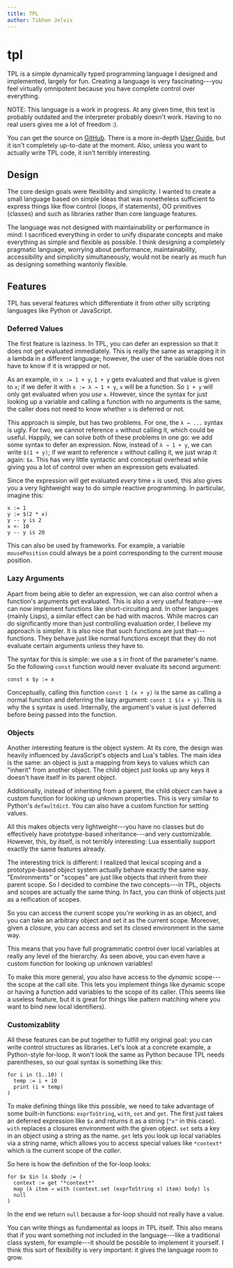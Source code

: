 ```yaml
---
title: TPL
author: Tikhon Jelvis
---
```


<div class="content">
<h1 class="tpl"> tpl </h1>

TPL is a simple dynamically typed programming language I designed and implemented, largely for fun. Creating a language is very fascinating---you feel virtually omnipotent because you have complete control over everything.

NOTE: This language is a work in progress. At any given time, this text is probably outdated and the interpreter probably doesn't work. Having to no real users gives me a lot of freedom :).

You can get the source on [GitHub](https://github.com/TikhonJelvis/tpl). There is a more in-depth [User Guide](guide.html), but it isn't completely up-to-date at the moment. Also, unless you want to actually write TPL code, it isn't terribly interesting.

## Design

The core design goals were flexibility and simplicity. I wanted to create a small language based on simple ideas that was nonetheless sufficient to express things like flow control (loops, if statements), OO primitives (classes) and such as libraries rather than core language features.

The language was not designed with maintainability or performance in mind: I sacrificed everything in order to unify disparate concepts and make everything as simple and flexible as possible. I think designing a completely pragmatic language, worrying about performance, maintainability, accessibility and simplicity simultaneously, would not be nearly as much fun as designing something wantonly flexible.

## Features

TPL has several features which differentiate it from other silly scripting languages like Python or JavaScript.

### Deferred Values

The first feature is laziness. In TPL, you can defer an expression so that it does not get evaluated immediately. This is really the same as wrapping it in a lambda in a different language; however, the user of the variable does not have to know if it is wrapped or not.

As an example, in `x := 1 + y`, `1 + y` gets evaluated and that value is given to `x`; if we defer it with `x := λ → 1 + y`, `x` will be a function. So `1 + y` will only get evaluated when you *use* `x`. However, since the syntax for just looking up a variable and calling a function with no arguments is the same, the caller does not need to know whether `x` is deferred or not.

This approach is simple, but has two problems. For one, the `λ → ...` syntax is ugly. For two, we cannot reference `x` without calling it, which could be useful. Happily, we can solve both of these problems in one go: we add some syntax to defer an expression. Now, instead of `λ → 1 + y`, we can write `$(1 + y)`; if we want to reference `x` without calling it, we just wrap it again: `$x`. This has very little syntactic and conceptual overhead while giving you a lot of control over when an expression gets evaluated.

Since the expression will get evaluated *every* time `x` is used, this also gives you a very lightweight way to do simple reactive programming. In particular, imagine this:

    x := 1
    y := $(2 * x)
    y -- y is 2
    x <- 10
    y -- y is 20
    
This can also be used by frameworks. For example, a variable `mousePosition` could always be a point corresponding to the current mouse position. 

### Lazy Arguments

Apart from being able to defer an expression, we can also control when a function's arguments get evaluated. This is also a very useful feature---we can now implement functions like short-circuiting and. In other languages (mainly Lisps), a similar effect can be had with macros. While macros can do significantly more than just controlling evaluation order, I believe my approach is simpler. It is also nice that such functions are just that---functions. They behave just like normal functions except that they do not evaluate certain arguments unless they have to.

The syntax for this is simple: we use a `$` in front of the parameter's name. So the following `const` function would never evaluate its second argument:

    const x $y := x
    
Conceptually, calling this function `const 1 (x + y)` is the same as calling a normal function and deferring the lazy argument: `const 1 $(x + y)`. This is why the `$` syntax is used. Internally, the argument's value is just deferred before being passed into the function.

### Objects

Another interesting feature is the object system. At its core, the design was heavily influenced by JavaScript's objects and Lua's tables. The main idea is the same: an object is just a mapping from keys to values which can "inherit" from another object. The child object just looks up any keys it doesn't have itself in its parent object.

Additionally, instead of inheriting from a parent, the child object can have a custom function for looking up unknown properties. This is very similar to Python's `defaultdict`.  You can also have a custom function for setting values.

All this makes objects very lightweight---you have no classes but do effectively have prototype-based inheritance---and very customizable. However, this, by itself, is not terribly interesting: Lua essentially support exactly the same features already.

The interesting trick is different: I realized that lexical scoping and a prototype-based object system actually behave exactly the same way. "Environments" or "scopes" are just like objects that inherit from their parent scope. So I decided to combine the two concepts---in TPL, objects and scopes are actually the same thing. In fact, you can think of objects just as a reification of scopes.

So you can access the current scope you're working in as an object, and you can take an arbitrary object and set it as the current scope. Moreover, given a closure, you can access and set its closed environment in the same way.

This means that you have full programmatic control over local variables at really any level of the hierarchy. As seen above, you can even have a custom function for looking up unknown variables!

To make this more general, you also have access to the *dynamic* scope---the scope at the call site. This lets you implement things like dynamic scope or having a function add variables to the scope of its caller. (This seems like a useless feature, but it is great for things like pattern matching where you want to bind new local identifiers).

### Customizablity

All these features can be put together to fulfill my original goal: you can write control structures as libraries. Let's look at a concrete example, a Python-style for-loop. It won't look the same as Python because TPL needs parentheses, so our goal syntax is something like this:

    for i in (1..10) (
      temp := i + 10
      print (i + temp)
    )
    
To make defining things like this possible, we need to take advantage of some built-in functions: `exprToString`, `with`, `set` and `get`. The first just takes an deferred expression like `$x` and returns it as a string (`"x"` in this case). `with` replaces a closures environment with the given object. `set` sets a key in an object using a string as the name. `get` lets you look up local variables via a string name, which allows you to access special values like `*context*` which is the current scope of the *caller*.

So here is how the definition of the for-loop looks:

    for $x $in ls $body := (
      context := get "*context*"
      map (λ item → with (context.set (exprToString x) item) body) ls
      null
    )
    
In the end we return `null` because a for-loop should not really have a value.

You can write things as fundamental as loops in TPL itself. This also means that if you want something not included in the language---like a traditional class system, for example---it should be possible to implement it yourself. I think this sort of flexibility is very important: it gives the language room to grow. 